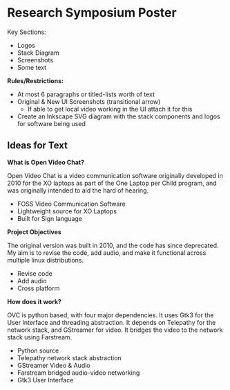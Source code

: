 
# Research Symposium Poster

Key Sections:

- Logos
- Stack Diagram
- Screenshots
- Some text

**Rules/Restrictions:**

- At most 6 paragraphs or titled-lists worth of text
- Original & New UI Screenshots (transitional arrow)
    - If able to get local video working in the UI attach it for this
- Create an Inkscape SVG diagram with the stack components and logos for software being used


## Ideas for Text

**What is Open Video Chat?**

Open Video Chat is a video communication software originally developed in 2010 for the XO laptops as part of the One Laptop per Child program, and was originally intended to aid the hard of hearing.

- FOSS Video Communication Software
- Lightweight source for XO Laptops
- Built for Sign language


**Project Objectives**

The original version was built in 2010, and the code has since deprecated.  My aim is to revise the code, add audio, and make it functional across multiple linux distributions.

- Revise code
- Add audio
- Cross platform


**How does it work?**

OVC is python based, with four major dependencies.  It uses Gtk3 for the User Interface and threading abstraction.  It depends on Telepathy for the network stack, and GStreamer for video.  It bridges the video to the network stack using Farstream.

- Python source
- Telepathy network stack abstraction
- GStreamer Video & Audio
- Farstream bridged audio-video networking
- Gtk3 User Interface
